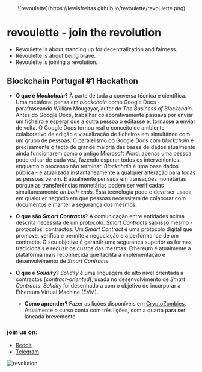 <center>![revoulette](https://lewisfreitas.github.io/revoulette/revoulette.png)</center>

# revoulette - join the revolution
* Revoulette is about standing up for decentralization and fairness.
* Revoulette is about being brave. 
* Revoulette is joining a revolution. 

## Blockchain Portugal #1 Hackathon

* **O que é *blockchain*?**
À parte de toda a conversa técnica e científica. Uma metáfora: pensa em *blockchain* como 
Google Docs - parafraseando William Mougayar, autor do *The Business of Blockchain*. Antes do Google Docs, trabalhar 
colaborativamente
passava por enviar um ficheiro e esperar que a outra pessoa o editasse e, tornasse a enviar de volta.
O Google Docs tornou real o conceito de ambiente colaborativo de edição e visualização de ficheiros em simultâneo com 
um grupo de pessoas.
O paralelismo do Google Docs com *blockchain* é precisamente o facto de grande maioria das bases de dados atualmente ainda 
funcionarem como o antigo Microsoft Word: apenas uma pessoa pode editar de cada vez, fazendo esperar todos os intervenientes
enquanto o processo não terminar. *Blockchain* é uma base dados pública - é atualizada instantaneamente a qualquer alteração 
para todas as pessoas verem.
É atualmente pensada em transações monetárias porque as transferências monetárias podem ser verificadas simultaneamente 
*on both ends*. Esta tecnologia pode e deve ser usada em qualquer negócio em que pessoas necessitem de colaborar com documentos
e manter a segurança dos mesmos.

* **O que são *Smart Contracts***?
A comunicação entre entidades acima descrita necessita de um protocolo. *Smart Contracts* são isso mesmo - protocolos; contractos.
Um *Smart Contract* é uma protocolo digital que promove, verifica e permite a negociação e a performance de um contracto.
O seu objetivo é garantir uma segurança superior às formas tradicionais e reduzir os custos das mesmas.
Ethereum é atualmente a plataforma mais reconhecida que facilita a implementação e desenvolvimento de *Smart Contracts*.

* **O que é *Solidity***?
*Solidity* é uma linguagem de alto nível orientada a contractos (*contract-oriented*), usada no desenvolvimento de *Smart Contracts*.
*Solidity* foi desenhado a com o objetivo de incorporar a Ethereum Virtual Machine (EVM).
  * **Como aprender?** Fazer as lições disponíveis em [CryptoZombies](https://cryptozombies.io/en/course/). Atualmente o 
  curso conta com três lições, com a quarta para ser lançada brevemente.

### join us on:
* [Reddit](https://reddit.com/r/blockchainportugal)
* [Telegram](https://t.me/joinchat/Hw3PHUlAhETzgTY1cwOdeA)

![revolution](https://lewisfreitas.github.io/revoulette/revolution.png)
